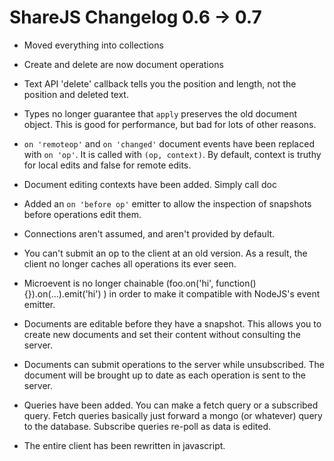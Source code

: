 # ShareJS Changelog 0.6 -> 0.7

- Moved everything into collections
- Create and delete are now document operations
- Text API 'delete' callback tells you the position and length, not the position and deleted text.
- Types no longer guarantee that `apply` preserves the old document object. This is good for performance, but bad for lots of other reasons.
- `on 'remoteop'` and `on 'changed'` document events have been replaced with `on 'op'`. It is called with `(op, context)`. By default, context is truthy for local edits and false for remote edits.
- Document editing contexts have been added. Simply call doc
- Added an `on 'before op'` emitter to allow the inspection of snapshots before operations edit them.

- Connections aren't assumed, and aren't provided by default.
- You can't submit an op to the client at an old version. As a result, the client no longer caches all operations its ever seen.

- Microevent is no longer chainable (foo.on('hi', function(){}).on(…).emit('hi') ) in order to make it compatible with NodeJS's event emitter.

- Documents are editable before they have a snapshot. This allows you to create new documents and set their content without consulting the server.
- Documents can submit operations to the server while unsubscribed. The document will be brought up to date as each operation is sent to the server.
- Queries have been added. You can make a fetch query or a subscribed query. Fetch queries basically just forward a mongo (or whatever) query to the database. Subscribe queries re-poll as data is edited.

- The entire client has been rewritten in javascript.